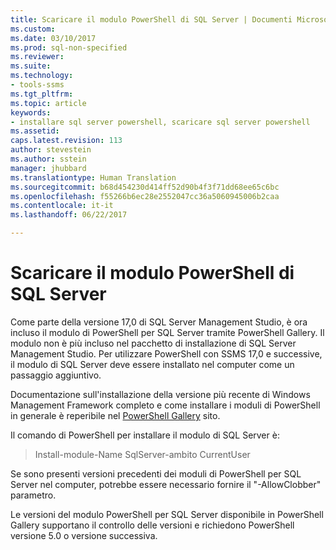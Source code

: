 ```yaml
---
title: Scaricare il modulo PowerShell di SQL Server | Documenti Microsoft
ms.custom: 
ms.date: 03/10/2017
ms.prod: sql-non-specified
ms.reviewer: 
ms.suite: 
ms.technology:
- tools-ssms
ms.tgt_pltfrm: 
ms.topic: article
keywords:
- installare sql server powershell, scaricare sql server powershell
ms.assetid: 
caps.latest.revision: 113
author: stevestein
ms.author: sstein
manager: jhubbard
ms.translationtype: Human Translation
ms.sourcegitcommit: b68d454230d414ff52d90b4f3f71dd68ee65c6bc
ms.openlocfilehash: f55266b6ec28e2552047cc36a5060945006b2caa
ms.contentlocale: it-it
ms.lasthandoff: 06/22/2017

---
```

# <a name="download-sql-server-powershell-module"></a>Scaricare il modulo PowerShell di SQL Server
Come parte della versione 17,0 di SQL Server Management Studio, è ora incluso il modulo di PowerShell per SQL Server tramite PowerShell Gallery.  Il modulo non è più incluso nel pacchetto di installazione di SQL Server Management Studio. Per utilizzare PowerShell con SSMS 17,0 e successive, il modulo di SQL Server deve essere installato nel computer come un passaggio aggiuntivo.

Documentazione sull'installazione della versione più recente di Windows Management Framework completo e come installare i moduli di PowerShell in generale è reperibile nel [PowerShell Gallery](https://www.powershellgallery.com/) sito.

Il comando di PowerShell per installare il modulo di SQL Server è:

> Install-module-Name SqlServer-ambito CurrentUser

Se sono presenti versioni precedenti dei moduli di PowerShell per SQL Server nel computer, potrebbe essere necessario fornire il "-AllowClobber" parametro.  

Le versioni del modulo PowerShell per SQL Server disponibile in PowerShell Gallery supportano il controllo delle versioni e richiedono PowerShell versione 5.0 o versione successiva.

